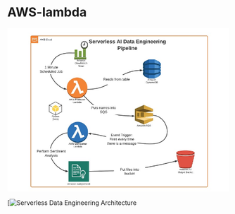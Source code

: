 # AWS-lambda
![](AWS50.jpg)

[![Serverless Data Engineering Architecture](https://youtu.be/nT3ekTmNpTU)
